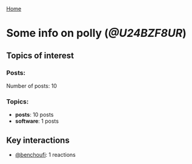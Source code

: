 [Home](https://kelu124.github.io/echommunity/)

# Some info on __polly__ (_@U24BZF8UR_)


## Topics of interest

### Posts: 

Number of posts: 10

### Topics:

* __posts__: 10 posts
* __software__: 1 posts

## Key interactions 

* [@benchoufi](./U0B47KC3S.md): 1 reactions
